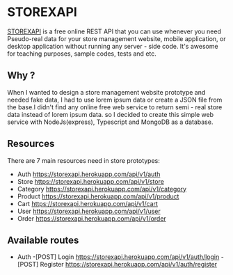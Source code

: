 # STOREXAPI

[STOREXAPI](https://storexapi.herokuapp.com) is a free online REST API that you can use whenever you need Pseudo-real data for
    your store management website, mobile application, or desktop application without running any server - side code.
    It's awesome for teaching purposes, sample codes, tests and etc.

## Why ?

When I wanted to design a store management website prototype and needed fake data, I had to
use lorem ipsum data or create a JSON file from the base.I didn't find any online free web service
to return semi - real store data instead of lorem ipsum data.
so I decided to create this simple web service with NodeJs(express), Typescript and MongoDB as a database.

## Resources

There are 7 main resources need in store prototypes:

- Auth https://storexapi.herokuapp.com/api/v1/auth
- Store https://storexapi.herokuapp.com/api/v1/store
- Category https://storexapi.herokuapp.com/api/v1/category
- Product https://storexapi.herokuapp.com/api/v1/product
- Cart https://storexapi.herokuapp.com/api/v1/cart
- User https://storexapi.herokuapp.com/api/v1/user
- Order https://storexapi.herokuapp.com/api/v1/order

## Available routes

- Auth 
    -[POST] Login https://storexapi.herokuapp.com/api/v1/auth/login
    -[POST] Register https://storexapi.herokuapp.com/api/v1/auth/register